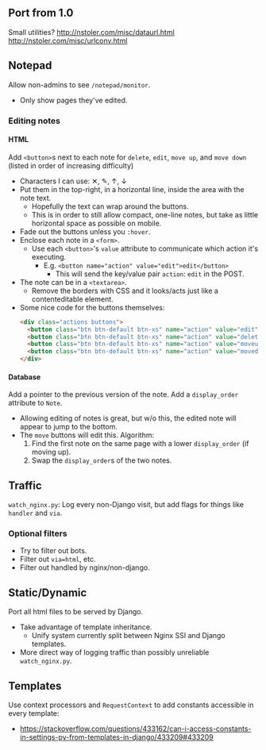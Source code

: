 Port from 1.0
--------

Small utilities?
http://nstoler.com/misc/dataurl.html
http://nstoler.com/misc/urlconv.html

Notepad
-------

Allow non-admins to see `/notepad/monitor`.
- Only show pages they've edited.


### Editing notes

#### HTML
Add `<button>`s next to each note for `delete`, `edit`, `move up`, and `move down` (listed in order of increasing difficulty)
- Characters I can use: ✕, ✎, ↑, ↓
- Put them in the top-right, in a horizontal line, inside the area with the note text.
    - Hopefully the text can wrap around the buttons.
    - This is in order to still allow compact, one-line notes, but take as little horizontal space as possible on mobile.
- Fade out the buttons unless you `:hover`.
- Enclose each note in a `<form>`.
    - Use each `<button>`'s `value` attribute to communicate which action it's executing.
        - E.g. `<button name="action" value="edit">edit</button>`
            - This will send the key/value pair `action`: `edit` in the POST.
- The note can be in a `<textarea>`.
    - Remove the borders with CSS and it looks/acts just like a contenteditable element.
- Some nice code for the buttons themselves:
    ```html
    <div class="actions buttons">
      <button class="btn btn-default btn-xs" name="action" value="edit">✎</button>
      <button class="btn btn-default btn-xs" name="action" value="delete">✕</button>
      <button class="btn btn-default btn-xs" name="action" value="moveup">↑</button>
      <button class="btn btn-default btn-xs" name="action" value="movedown">↓</button>
    </div>
    ```

#### Database
Add a pointer to the previous version of the note.
Add a `display_order` attribute to `Note`.
- Allowing editing of notes is great, but w/o this, the edited note will appear to jump to the bottom.
- The `move` buttons will edit this. Algorithm:
    1. Find the first note on the same page with a lower `display_order` (if moving up).
    2. Swap the `display_order`s of the two notes.


Traffic
-------

`watch_nginx.py`: Log every non-Django visit, but add flags for things like `handler` and `via`.

### Optional filters
- Try to filter out bots.
- Filter out `via=html`, etc.
- Filter out handled by nginx/non-django.

Static/Dynamic
----------
Port all html files to be served by Django.
- Take advantage of template inheritance.
    - Unify system currently split between Nginx SSI and Django templates.
- More direct way of logging traffic than possibly unreliable `watch_nginx.py`.

Templates
---------
Use context processors and `RequestContext` to add constants accessible in every template:
- https://stackoverflow.com/questions/433162/can-i-access-constants-in-settings-py-from-templates-in-django/433209#433209
